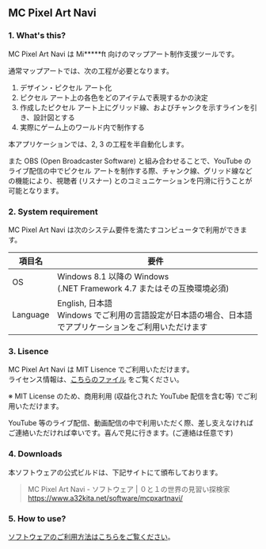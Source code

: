 ## MC Pixel Art Navi

### 1. What's this?
 MC Pixel Art Navi は Mi*****ft 向けのマップアート制作支援ツールです。

 通常マップアートでは、次の工程が必要となります。
 1. デザイン・ピクセル アート化
 2. ピクセル アート上の各色をどのアイテムで表現するかの決定
 3. 作成したピクセル アート上にグリッド線、およびチャンクを示すラインを引き、設計図とする
 4. 実際にゲーム上のワールド内で制作する

 本アプリケーションでは、2, 3 の工程を半自動化します。

 また OBS (Open Broadcaster Software) と組み合わせることで、YouTube のライブ配信の中でピクセル アートを制作する際、チャンク線、グリッド線などの機能により、視聴者 (リスナー) とのコミュニケーションを円滑に行うことが可能となります。

### 2. System requirement
 MC Pixel Art Navi は次のシステム要件を満たすコンピュータで利用ができます。

 | 項目名   | 要件                                                                   |
 |---------|------------------------------------------------------------------------|
 | OS      | Windows 8.1 以降の Windows<br>(.NET Framework 4.7 またはその互換環境必須) |
 | Language| English, 日本語<br>Windows でご利用の言語設定が日本語の場合、日本語でアプリケーションをご利用いただけます |

### 3. Lisence
 MC Pixel Art Navi は MIT Lisence でご利用いただけます。  
 ライセンス情報は、[こちらのファイル](LICENSE) をご覧ください。

 ※ MIT License のため、商用利用 (収益化された YouTube 配信を含む等) でご利用いただけます。

 YouTube 等のライブ配信、動画配信の中で利用いただく際、差し支えなければご連絡いただければ幸いです。喜んで見に行きます。(ご連絡は任意です)

### 4. Downloads
 本ソフトウェアの公式ビルドは、下記サイトにて頒布しております。  

> MC Pixel Art Navi - ソフトウェア | ０と１の世界の見習い探検家  
> https://www.a32kita.net/software/mcpxartnavi/

### 5. How to use?
 [ソフトウェアのご利用方法はこちらをご覧ください](docs/README.md)。